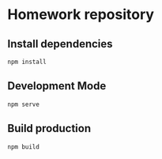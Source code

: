 # Homework repository

## Install dependencies
```npm install```
## Development Mode 
```npm serve```

## Build production 
```npm build```